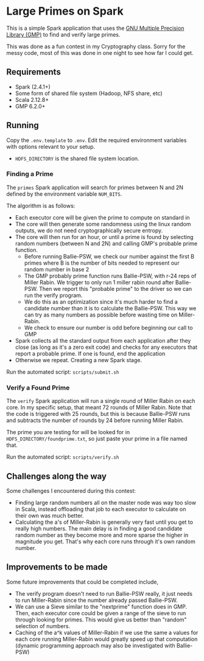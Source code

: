 # Large Primes on Spark

This is a simple Spark application that uses the [GNU Multiple Precision Library (GMP)](https://gmplib.org/) to find and verify large primes.

This was done as a fun contest in my Cryptography class. Sorry for the messy code,
most of this was done in one night to see how far I could get.

## Requirements

- Spark (2.4.1+)
- Some form of shared file system (Hadoop, NFS share, etc)
- Scala 2.12.8+
- GMP 6.2.0+

## Running

Copy the `.env.template` to `.env`.  Edit the required environment variables with
options relevant to your setup. 

- `HDFS_DIRECTORY` is the shared file system location.

### Finding a Prime

The `primes` Spark application will search for primes between N and 2N defined by
the environment variable `NUM_BITS`. 

The algorithm is as follows:

- Each executor core will be given the prime to compute on standard in
- The core will then generate some randomness using the linux random outputs,
we do not need cryptographically secure entropy.
- The core will then run for an hour, or until a prime is found by selecting
random numbers (between N and 2N) and calling GMP's probable prime function.
    - Before running Ballie-PSW, we check our number against the first B primes
    where B is the number of bits needed to represent our random number in base 2
    - The GMP probably prime function runs Ballie-PSW, with r-24 reps of Miller
    Rabin. We trigger to only run 1 miller rabin round after Ballie-PSW. Then
    we report this "probable prime" to the driver so we can run the verify program.
    - We do this as an optimization since it's much harder to find a candidate number
    than it is to calculate the Ballie-PSW. This way we can try as many numbers as
    possible before wasting time on Miller-Rabin.
    - We check to ensure our number is odd before beginning our call to GMP
- Spark collects all the standard output from each application after they close (as
long as it's a zero exit code) and checks for any executors that report a 
probable prime. If one is found, end the application
- Otherwise we repeat. Creating a new Spark stage.

Run the automated script:
`scripts/submit.sh`

### Verify a Found Prime

The `verify` Spark application will run a single round of Miller Rabin on each core. 
In my specific setup, that meant 72 rounds of Miller Rabin. Note that the code
is triggered with 25 rounds, but this is because Ballie-PSW runs and subtracts 
the number of rounds by 24 before running Miller Rabin. 

The prime you are testing for will be looked for in `HDFS_DIRECTORY/foundprime.txt`,
so just paste your prime in a file named that.

Run the automated script:
`scripts/verify.sh`

## Challenges along the way

Some challenges I encountered during this contest:

- Finding large random numbers all on the master node was way too slow in Scala,
instead offloading that job to each executor to calculate on their own was much better.
- Calculating the a's of Miller-Rabin is generally very fast until you get to really
high numbers. The main delay is in finding a good candidate random number as they
become more and more sparse the higher in magnitude you get. That's why each core
runs through it's own random number.

## Improvements to be made

Some future improvements that could be completed include,

- The verify program doesn't need to run Ballie-PSW really, it just needs to run
Miller-Rabin since the number already passed Ballie-PSW.
- We can use a Sieve similar to the "nextprime" function does in GMP. Then, each
executor core could be given a range of the sieve to run through looking for primes.
This would give us better than "random" selection of numbers.
- Caching of the a^k values of Miller-Rabin if we use the same a values for each core
running Miller-Rabin would greatly speed up that computation (dynamic programming approach may also be investigated with Ballie-PSW)
 